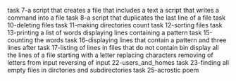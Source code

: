 task 7-a script that creates a file that includes a text
a script that writes a command into a file
task 8-a script that duplicates the last line of a file
task 10-deleting files
task 11-making directories count
task 12-sorting files
task 13-printing a list of words
displaying lines containing a pattern
task 15-counting the words
task 16-displaying lines that contain a pattern and three lines after
task 17-listing of lines in files that do not contain bin
display all the lines of a file starting with a letter
replacing characters
removing of letters from input
reversing of input
22-users_and_homes
task 23-finding all empty files in dirctories and subdirectories
task 25-acrostic poem
